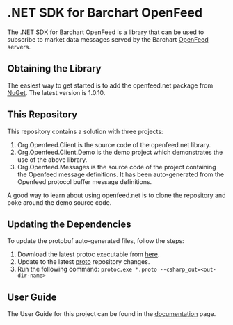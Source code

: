 # .NET SDK for Barchart OpenFeed

The .NET SDK for Barchart OpenFeed is a library that can be used to subscribe to market data messages served by the Barchart [OpenFeed](https://openfeed.com/) servers.

## Obtaining the Library

The easiest way to get started is to add the openfeed.net package from [NuGet](https://www.nuget.org/packages/openfeed.net/). The latest version is 1.0.10.

## This Repository

This repository contains a solution with three projects:

1. Org.Openfeed.Client is the source code of the openfeed.net library.
2. Org.Openfeed.Client.Demo is the demo project which demonstrates the use of the above library.
3. Org.Openfeed.Messages is the source code of the project containing the Openfeed message definitions. It has been auto-generated from the Openfeed protocol buffer message definitions.

A good way to learn about using openfeed.net is to clone the repository and poke around the demo source code.

## Updating the Dependencies

To update the protobuf auto-generated files, follow the steps:

1. Download the latest protoc executable from [here](https://github.com/protocolbuffers/protobuf/releases).
2. Update to the latest [proto](https://github.com/openfeed-org/proto) repository changes.
3. Run the following command: ```protoc.exe *.proto --csharp_out=<out-dir-name>```

## User Guide

The User Guide for this project can be found in the [documentation](DOCUMENTATION.md) page.